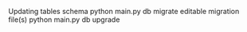 Updating tables schema
    python main.py db migrate
        editable migration file(s)
    python main.py db upgrade
